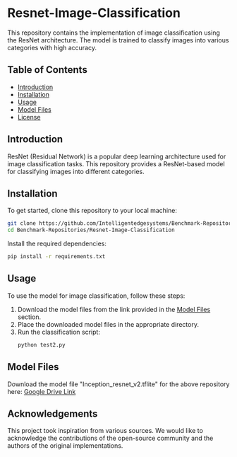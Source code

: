 # Resnet-Image-Classification

This repository contains the implementation of image classification using the ResNet architecture. The model is trained to classify images into various categories with high accuracy.

## Table of Contents
- [Introduction](#introduction)
- [Installation](#installation)
- [Usage](#usage)
- [Model Files](#model-files)
- [License](#license)

## Introduction
ResNet (Residual Network) is a popular deep learning architecture used for image classification tasks. This repository provides a ResNet-based model for classifying images into different categories.

## Installation
To get started, clone this repository to your local machine:
```bash
git clone https://github.com/Intelligentedgesystems/Benchmark-Repositories.git
cd Benchmark-Repositories/Resnet-Image-Classification
```

Install the required dependencies:
```bash
pip install -r requirements.txt
```

## Usage
To use the model for image classification, follow these steps:

1. Download the model files from the link provided in the [Model Files](#model-files) section.
2. Place the downloaded model files in the appropriate directory.
3. Run the classification script:
    ```bash
    python test2.py 
    ```

## Model Files
Download the model file "Inception_resnet_v2.tflite" for the above repository here: [Google Drive Link](https://drive.google.com/drive/folders/1z2Kr2W7oyvf-x0Km12uWvLTEZWNKm136?usp=sharing)

## Acknowledgements
This project took inspiration from various sources. We would like to acknowledge the contributions of the open-source community and the authors of the original implementations.
